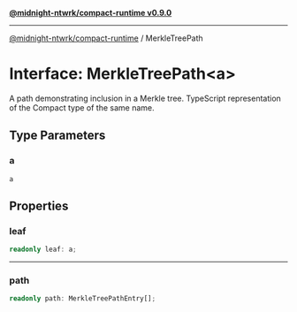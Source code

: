 [**@midnight-ntwrk/compact-runtime v0.9.0**](../README.md)

***

[@midnight-ntwrk/compact-runtime](../globals.md) / MerkleTreePath

# Interface: MerkleTreePath\<a\>

A path demonstrating inclusion in a Merkle tree. TypeScript representation
of the Compact type of the same name.

## Type Parameters

### a

`a`

## Properties

### leaf

```ts
readonly leaf: a;
```

***

### path

```ts
readonly path: MerkleTreePathEntry[];
```
